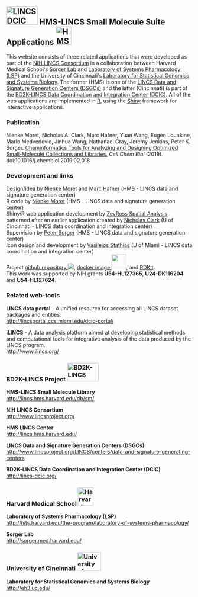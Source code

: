 ## <img src="assets/img/dcic.png" height="50" width="85" alt="LINCS DCIC"> HMS-LINCS Small Molecule Suite Applications <img src="assets/img/logo_harvard_150.png" height="50" width="42" alt="HMS LINCS Center">

This website consists of three related applications that were developed as part of the [NIH LINCS Consortium](http://www.lincsproject.org/) in a collaboration between Harvard Medical School's [Sorger Lab](http://sorger.med.harvard.edu/) and [Laboratory of Systems Pharmacology (LSP)](http://hits.harvard.edu/the-program/laboratory-of-systems-pharmacology/about/) and the University of Cincinnati's [Laboratory for Statistical Genomics and Systems Biology](http://eh3.uc.edu/). The former (HMS) is one of the [LINCS Data and Signature Generation Centers (DSGCs)](http://www.lincsproject.org/LINCS/centers/data-and-signature-generating-centers) and the latter (Cincinnati) is part of the [BD2K-LINCS Data Coordination and Integration Center (DCIC)](http://lincs-dcic.org/). All of the web applications are implemented in [R](https://www.r-project.org/), using the [Shiny](https://shiny.rstudio.com/) framework for interactive applications.

### Publication

Nienke Moret, Nicholas A. Clark, Marc Hafner, Yuan Wang, Eugen Lounkine, Mario Medvedovic, Jinhua Wang, Nathanael Gray, Jeremy Jenkins, Peter K. Sorger. <a href = "https://www.cell.com/cell-chemical-biology/fulltext/S2451-9456(19)30073-X" target="_blank">Cheminformatics Tools for Analyzing and Designing Optimized Small-Molecule Collections and Libraries.</a> *Cell Chem Biol* (2019). doi:10.1016/j.chembiol.2019.02.018

### Development and links

Design/idea by [Nienke Moret](https://scholar.harvard.edu/nienkemoret) and [Marc Hafner](https://scholar.harvard.edu/hafner) (HMS - LINCS data and signature generation center)<br>
R code by [Nienke Moret](https://scholar.harvard.edu/nienkemoret) (HMS - LINCS data and signature generation center)
<br>
Shiny/R web application development by [ZevRoss Spatial
Analysis](www.zevross.com) patterned after an earlier application created by
[Nicholas Clark](https://github.com/NicholasClark) (U of Cincinnati - LINCS data
coordination and integration center)
<br>
Supervision by [Peter Sorger](https://sorger.med.harvard.edu/people/peter-sorger-phd/) (HMS - LINCS data and signature generation center)
<br>
Icon design and development by [Vasileios Stathias](http://ccs.miami.edu/team_member/vasileios-vas-stathias/) (U of Miami - LINCS data coordination and integration center)
<br>
Project <a href="https://github.com/labsyspharm/smallmoleculesuite">github repository <img src="assets/img/GitHub-Mark-32px.png"></a>,
<a href="https://hub.docker.com/r/ucbd2k/smallmoleculesuite/">docker image <img src="assets/img/moby.png" height="40px"></a>, 
and [RDKit](https://rdkit.org).
<br>
This work was supported by NIH grants **U54-HL127365**, **U24-DK116204** and **U54-HL127624**.

### Related web-tools

**LINCS data portal** - A unified resource for accessing all LINCS dataset packages and entities.
<br>http://lincsportal.ccs.miami.edu/dcic-portal/

**iLINCS** - A data analysis platform aimed at developing statistical methods and computational tools for integrative analysis of the data produced by the LINCS program.
<br>http://www.ilincs.org/

### BD2K-LINCS Project <img src="assets/img/dcic.png" height = "50" width= "85" alt="BD2K-LINCS">

**HMS-LINCS Small Molecule Library**<br>http://lincs.hms.harvard.edu/db/sm/

**NIH LINCS Consortium**<br>http://www.lincsproject.org/

**HMS LINCS Center**<br>http://lincs.hms.harvard.edu/

**LINCS Data and Signature Generation Centers (DSGCs)**<br>http://www.lincsproject.org/LINCS/centers/data-and-signature-generating-centers

**BD2K-LINCS Data Coordination and Integration Center (DCIC)**<br>http://lincs-dcic.org/<br>
### Harvard Medical School <img src="assets/img/logo_harvard_150.png" height = "50" width = "42" alt = "Harvard Medical School">
**Laboratory of Systems Pharmacology (LSP)**<br>http://hits.harvard.edu/the-program/laboratory-of-systems-pharmacology/

**Sorger Lab**<br>http://sorger.med.harvard.edu/

### University of Cincinnati <img src="assets/img/uc_logo_crop.png" height = "50" width ="64"  alt = "University of Cincinnati">

**Laboratory for Statistical Genomics and Systems Biology**<br>http://eh3.uc.edu/
